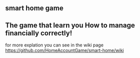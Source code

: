 **smart home game**
--
The game that learn you How to manage financially correctly!
--
for more explation you can see in the wiki page https://github.com/HomeAccountGame/smart-home/wiki
